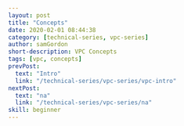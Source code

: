 ```yaml
---
layout: post
title: "Concepts"
date: 2020-02-01 08:44:38
category: [technical-series, vpc-series]
author: samGordon
short-description: VPC Concepts
tags: [vpc, concepts]
prevPost:
  text: "Intro"
  link: "/technical-series/vpc-series/vpc-intro"
nextPost:
  text: "na"
  link: "/technical-series/vpc-series/na"
skill: beginner
---
```

